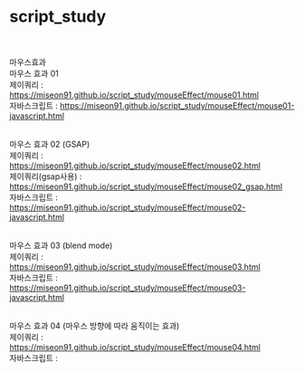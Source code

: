 # script_study
<br><br>
마우스효과 <br>
마우스 효과 01 <br>
제이쿼리 : https://miseon91.github.io/script_study/mouseEffect/mouse01.html <br>
자바스크립트 : https://miseon91.github.io/script_study/mouseEffect/mouse01-javascript.html <br><br>

마우스 효과 02 (GSAP) <br>
제이쿼리 : https://miseon91.github.io/script_study/mouseEffect/mouse02.html <br>
제이쿼리(gsap사용) : https://miseon91.github.io/script_study/mouseEffect/mouse02_gsap.html <br>
자바스크립트 : https://miseon91.github.io/script_study/mouseEffect/mouse02-javascript.html <br><br>

마우스 효과 03 (blend mode)<br>
제이쿼리 : https://miseon91.github.io/script_study/mouseEffect/mouse03.html <br>
자바스크립트 : https://miseon91.github.io/script_study/mouseEffect/mouse03-javascript.html <br><br>

마우스 효과 04 (마우스 방향에 따라 움직이는 효과)<br>
제이쿼리 : https://miseon91.github.io/script_study/mouseEffect/mouse04.html <br>
자바스크립트 : <br><br>
